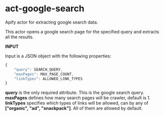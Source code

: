 # act-google-search
Apify actor for extracting google search data.

This actor opens a google search page for the specified query and extracts all the results.

**INPUT**

Input is a JSON object with the following properties:

```javascript
{
    "query": SEARCH_QUERY, 
    "maxPages": MAX_PAGE_COUNT,
    "linkTypes": ALLOWED_LINK_TYPES
}
```

__query__ is the only required attribute. This is the google search query.  
__maxPages__ defines how many search pages will be crawler, default is 1.  
__linkTypes__ specifies which types of links will be allowed, can by any of __["organic", "ad", "snackpack"]__. All of them are allowed by default.
